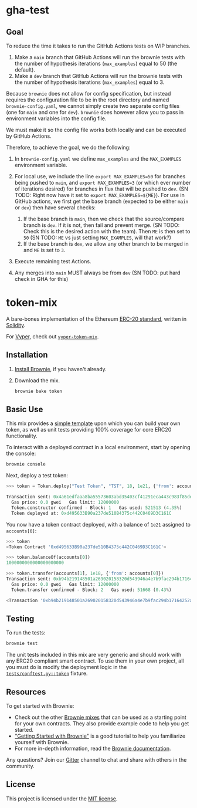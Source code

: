 # gha-test
## Goal 
To reduce the time it takes to run the GitHub Actions tests on WIP branches.
1. Make a `main` branch that GitHub Actions will run the brownie tests with the number of hypothesis iterations (`max_examples`) equal to 50 (the default).
2. Make a `dev` branch that GitHub Actions will run the brownie tests with the number of hypothesis iterations  (`max_examples`) equal to 3.

Because `brownie` does not allow for config specification, but instead requires the configuration file to be in the root directory and named `brownie-config.yaml`, we cannot simply create two separate config files (one for `main` and one for `dev`). 
`brownie` does however allow you to pass in environment variables into the config file.

We must make it so the config file works both locally and can be executed by GitHub Actions.

Therefore, to achieve the goal, we do the following:
1. In `brownie-config.yaml` we define `max_examples` and the `MAX_EXAMPLES` environment variable.
1. For local use, we include the line `export MAX_EXAMPLES=50` for branches being pushed to `main`, and `export MAX_EXAMPLES=3` (or which ever number of iterations desired) for branches in flux that will be pushed to `dev`. (SN TODO: Right now have it set to `export MAX_EXAMPLES=${ME}`).
  For use in GitHub actions, we first get the base branch (expected to be either `main` or `dev`) then have several checks:
    1. If the base branch is `main`, then we check that the source/compare branch is `dev`. If it is not, then fail and prevent merge. (SN TODO: Check this is the desired action with the team). Then `ME` is then set to `50` (SN TODO: `ME` vs just setting `MAX_EXAMPLES`, will that work?)
    1. If the base branch is `dev`, we allow any other branch to be merged in and `ME` is set to `3`.
1. Execute remaining test Actions.

1. Any merges into `main` MUST always be from `dev` (SN TODO: put hard check in GHA for this)


# token-mix

A bare-bones implementation of the Ethereum [ERC-20 standard](https://eips.ethereum.org/EIPS/eip-20), written in [Solidity](https://github.com/ethereum/solidity).

For [Vyper](https://github.com/vyperlang/vyper), check out [`vyper-token-mix`](https://github.com/brownie-mix/vyper-token-mix).

## Installation

1. [Install Brownie](https://eth-brownie.readthedocs.io/en/stable/install.html), if you haven't already.

2. Download the mix.

    ```bash
    brownie bake token
    ```

## Basic Use

This mix provides a [simple template](contracts/Token.sol) upon which you can build your own token, as well as unit tests providing 100% coverage for core ERC20 functionality.

To interact with a deployed contract in a local environment, start by opening the console:

```bash
brownie console
```

Next, deploy a test token:

```python
>>> token = Token.deploy("Test Token", "TST", 18, 1e21, {'from': accounts[0]})

Transaction sent: 0x4a61edfaaa8ba55573603abd35403cf41291eca443c983f85de06e0b119da377
  Gas price: 0.0 gwei   Gas limit: 12000000
  Token.constructor confirmed - Block: 1   Gas used: 521513 (4.35%)
  Token deployed at: 0xd495633B90a237de510B4375c442C0469D3C161C
```

You now have a token contract deployed, with a balance of `1e21` assigned to `accounts[0]`:

```python
>>> token
<Token Contract '0xd495633B90a237de510B4375c442C0469D3C161C'>

>>> token.balanceOf(accounts[0])
1000000000000000000000

>>> token.transfer(accounts[1], 1e18, {'from': accounts[0]})
Transaction sent: 0xb94b219148501a269020158320d543946a4e7b9fac294b17164252a13dce9534
  Gas price: 0.0 gwei   Gas limit: 12000000
  Token.transfer confirmed - Block: 2   Gas used: 51668 (0.43%)

<Transaction '0xb94b219148501a269020158320d543946a4e7b9fac294b17164252a13dce9534'>
```

## Testing

To run the tests:

```bash
brownie test
```

The unit tests included in this mix are very generic and should work with any ERC20 compliant smart contract. To use them in your own project, all you must do is modify the deployment logic in the [`tests/conftest.py::token`](tests/conftest.py) fixture.

## Resources

To get started with Brownie:

* Check out the other [Brownie mixes](https://github.com/brownie-mix/) that can be used as a starting point for your own contracts. They also provide example code to help you get started.
* ["Getting Started with Brownie"](https://medium.com/@iamdefinitelyahuman/getting-started-with-brownie-part-1-9b2181f4cb99) is a good tutorial to help you familiarize yourself with Brownie.
* For more in-depth information, read the [Brownie documentation](https://eth-brownie.readthedocs.io/en/stable/).


Any questions? Join our [Gitter](https://gitter.im/eth-brownie/community) channel to chat and share with others in the community.

## License

This project is licensed under the [MIT license](LICENSE).
